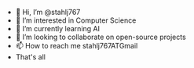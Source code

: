 - 👋 Hi, I’m @stahlj767
- 👀 I’m interested in Computer Science
- 🌱 I’m currently learning AI
- 💞️ I’m looking to collaborate on open-source projects
- 📫 How to reach me stahlj767ATGmail
- That's all

<!---
stahlj767/stahlj767 is a ✨ special ✨ repository because its `README.md` (this file) appears on your GitHub profile.
You can click the Preview link to take a look at your changes.
--->

